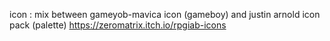 icon : mix between gameyob-mavica icon (gameboy) and justin arnold icon pack (palette) https://zeromatrix.itch.io/rpgiab-icons
